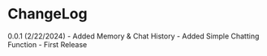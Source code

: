 ChangeLog
=========
0.0.1 (2/22/2024)
    - Added Memory & Chat History
    - Added Simple Chatting Function
    - First Release